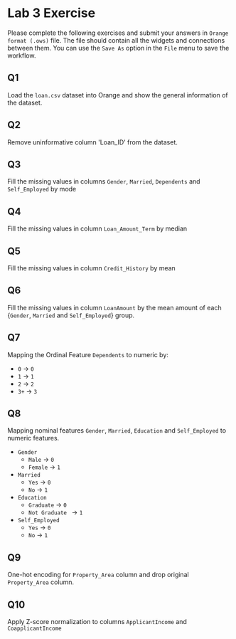 # Lab 3 Exercise

Please complete the following exercises and submit your answers in `Orange format (.ows)` file. The file should contain all the widgets and connections between them. You can use the `Save As` option in the `File` menu to save the workflow.

## Q1

Load the `loan.csv` dataset into Orange and show the general information of the dataset.

## Q2

Remove uninformative column 'Loan_ID' from the dataset.

## Q3

Fill the missing values in columns `Gender`, `Married`, `Dependents` and `Self_Employed` by mode

## Q4

Fill the missing values in column `Loan_Amount_Term` by median

## Q5

Fill the missing values in column `Credit_History` by mean

## Q6

Fill the missing values in column `LoanAmount` by the mean amount of each {`Gender`, `Married` and `Self_Employed`} group.

## Q7

Mapping the Ordinal Feature `Dependents` to numeric by:

- `0` -> `0`
- `1` -> `1`
- `2` -> `2`
- `3+` -> `3`

## Q8

Mapping nominal features `Gender`, `Married`, `Education` and `Self_Employed` to numeric features.

- `Gender`
  - `Male` -> `0`
  - `Female` -> `1`
- `Married`
  - `Yes` -> `0`
  - `No` -> `1`
- `Education`
  - `Graduate` -> `0`
  - `Not Graduate ` -> `1`
- `Self_Employed`
  - `Yes` -> `0`
  - `No` -> `1`

## Q9

One-hot encoding for `Property_Area` column and drop original `Property_Area` column.

## Q10

Apply Z-score normalization to columns `ApplicantIncome` and `CoapplicantIncome`